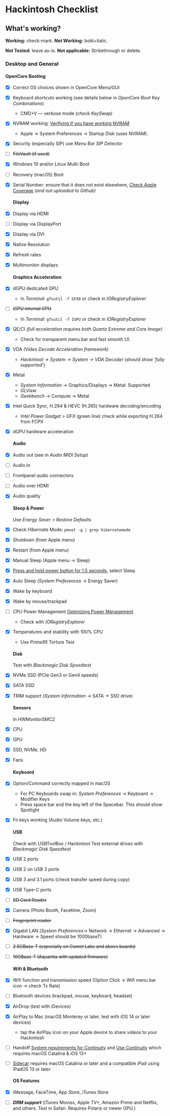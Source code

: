 # Hackintosh Checklist

## What's working?

**Working:** check-mark. **Not Working:** bold+italic.

**Not Tested:** leave as-is. **Not applicable:** Strikethrough or delete.

### Desktop and General

#### OpenCore Booting

* [x] Correct OS choices shown in OpenCore Menu/GUI

* [x] Keyboard shortcuts working (see details below in _OpenCore Boot Key Combinations_)  
  
  * CMD+V — verbose mode _(check KeySwap)_

* [x] NVRAM working: [Verifying if you have working NVRAM](https://dortania.github.io/OpenCore-Post-Install/misc/nvram.html#verifying-if-you-have-working-nvram)  
  
  * Apple -> System Preferences -> Startup Disk (uses NVRAM).

* [x] Security (especially SIP) use _Menu Bar SIP Detector_

* [ ] ~~FileVault (if used)~~

* [x] Windows 10 and/or Linux Multi-Boot

* [ ] Recovery (macOS) Boot

* [x] Serial Number: ensure that it does not exist elsewhere, [Check Apple Coverage](https://checkcoverage.apple.com/us/en/) _(and not uploaded to Github)_
  
  #### Display

* [x] Display via HDMI

* [ ] Display via DisplayPort

* [x] Display via DVI

* [x] Native Resolution

* [x] Refresh rates

* [x] Multimonitor displays
  
  #### Graphics Acceleration

* [x] dGPU dedicated GPU  
  
  * In _Terminal_: `gfxutil -f GFX0` or check in _IORegistryExplorer_

* [ ] ~~iGPU internal GPU~~  
  
  * In _Terminal_: `gfxutil -f IGPU` or check in _IORegistryExplorer_

* [x] QE/CI _(full acceleration requires both Quartz Extreme and Core Image)_
  
  * Check for transparent menu bar and fast smooth UI.

* [x] VDA _(Video Decode Acceleration framework)_  
  
  * _Hackintool -> System -> System -> VDA Decoder_ (should show '_fully supported_')

* [x] Metal  
  
  * _System Information_ -> Graphics/Displays -> Metal: Supported
  * _GLView_
  * _Geekbench_ -> Compute -> Metal

* [x] Intel Quick Sync, H.264 & HEVC (H.265) hardware decoding/encoding
  
  - *Intel Power Gadget > GFX* (green line) check while exporting H.264 from FCPX

* [x] dGPU hardware acceleration
  
  #### Audio

* [x] Audio out (see in _Audio MIDI Setup_)

* [ ] Audio in

* [ ] Frontpanel audio connectors

* [ ] Audio over HDMI

* [x] Audio quality
  
  #### Sleep & Power
  
  Use *Energy Saver > Restore Defaults*
- [x] Check Hibernate Mode: `pmset -g | grep hibernatemode`

- [x] Shutdown (from Apple menu)

- [x] Restart (from Apple menu)
* [x] Manual Sleep (Apple menu -> Sleep)
- [x] [Press and hold power button for 1.5 seconds](https://support.apple.com/en-us/HT201236), select Sleep
* [x] Auto Sleep (_System Preferences_ -> Energy Saver)

* [x] Wake by keyboard

* [x] Wake by mouse/trackpad

* [ ] CPU Power Management [Optimizing Power Management](https://dortania.github.io/OpenCore-Post-Install/universal/pm.html#optimizing-power-management)
  
  * Check with _IORegistryExplorer_

* [x] Temperatures and stability with 100% CPU
  
  * Use _Prime95_ Torture Test
  
  #### Disk
  
  Test with *Blackmagic Disk Speedtest*

* [x] NVMe SSD (PCIe Gen3 or Gen4 speeds)

* [x] SATA SSD

* [x] TRIM support (_System Information_ -> SATA -> SSD drive)
  
  #### Sensors
  
    In HWMonitorSMC2

* [x] CPU

* [x] GPU

* [x] SSD, NVMe, HD

* [x] Fans
  
  #### Keyboard

* [x] Option/Command correctly mapped in macOS 
  
  * For PC Keyboards swap in: _System Preferences_ -> Keyboard -> Modifier Keys
  * Press space bar and the key left of the Spacebar. This should show Spotlight

* [x] Fn keys working (Audio Volume keys, etc.)
  
  #### USB
  
  Check with USBToolBox / Hackintool
  Test external drives with _Blackmagic Disk Speedtest_

* [x] USB 2 ports

* [x] USB 2 on USB 3 ports

* [x] USB 3 and 3.1 ports (check transfer speed during copy)

* [x] USB Type-C ports

* [ ] ~~SD Card Reader~~

* [x] Camera (Photo Booth, Facetime, Zoom)

* [ ] ~~Fingerprint reader~~

* [x] Gigabit LAN (_System Preferences_-> Network -> Ethernet -> Advanced -> Hardware -> Speed should be 1000baseT)

* [ ] ~~2.5GBase-T (especially on Comet Lake and above boards)~~

* [ ] ~~10GBase-T (Aquantia with updated firmware)~~
  
  #### Wifi & Bluetooth

* [x] Wifi function and transmission speed (Option Click -> Wifi menu bar icon -> check Tx Rate)

* [ ] Bluetooth devices (trackpad, mouse, keyboard, headset)

* [x] AirDrop (test with iDevices)

* [x] AirPlay to Mac (macOS Monterey or later, test with iOS 14 or later devices)  
  
  * tap the AirPlay icon on your Apple device to share videos to your Hackintosh

* [ ] Handoff [System requirements for Continuity](https://support.apple.com/en-us/HT204689) and [Use Continuity](https://support.apple.com/en-us/HT204681) which requires macOS Catalina & iOS 13+

* [ ] [Sidecar](https://support.apple.com/en-us/HT210380) requires macOS Catalina or later and a compatible iPad using iPadOS 13 or later.
  
  #### OS Features

* [x] iMessage, FaceTime, App Store, iTunes Store

* [ ] ***DRM support*** (iTunes Movies, Apple TV+, Amazon Prime and Netflix, and others. Test in Safari. Requires Polaris or newer GPU.)
